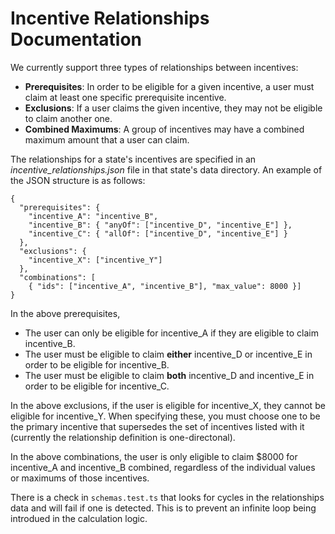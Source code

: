 # Incentive Relationships Documentation

We currently support three types of relationships between incentives:

- **Prerequisites**: In order to be eligible for a given incentive, a user must claim at least one specific prerequisite incentive.
- **Exclusions**: If a user claims the given incentive, they may not be eligible to claim another one.
- **Combined Maximums**: A group of incentives may have a combined maximum amount that a user can claim.

The relationships for a state's incentives are specified in an _incentive_relationships.json_ file in that state's data directory. An example of the JSON structure is as follows:

```
{
  "prerequisites": {
    "incentive_A": "incentive_B",
    "incentive_B": { "anyOf": ["incentive_D", "incentive_E"] },
    "incentive_C": { "allOf": ["incentive_D", "incentive_E"] }
  },
  "exclusions": {
    "incentive_X": ["incentive_Y"]
  },
  "combinations": [
    { "ids": ["incentive_A", "incentive_B"], "max_value": 8000 }]
}
```

In the above prerequisites,

- The user can only be eligible for incentive_A if they are eligible to claim incentive_B.
- The user must be eligible to claim **either** incentive_D or incentive_E in order to be eligible for incentive_B.
- The user must be eligible to claim **both** incentive_D and incentive_E in order to be eligible for incentive_C.

In the above exclusions, if the user is eligible for incentive_X, they cannot be eligible for incentive_Y. When specifying these, you must choose one to be the primary incentive that supersedes the set of incentives listed with it (currently the relationship definition is one-directonal).

In the above combinations, the user is only eligible to claim $8000 for incentive_A and incentive_B combined, regardless of the individual values or maximums of those incentives.

There is a check in `schemas.test.ts` that looks for cycles in the relationships data and will fail if one is detected. This is to prevent an infinite loop being introdued in the calculation logic.
